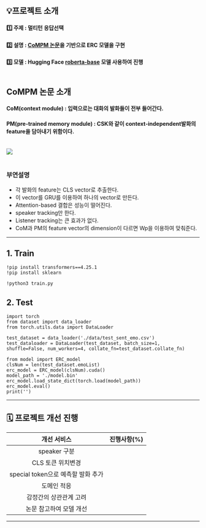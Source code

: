 
## 💡프로젝트 소개

#### 1️⃣ 주제 : 멀티턴 응답선택<br>
#### 2️⃣ 설명 : [CoMPM 논문](https://arxiv.org/pdf/2108.11626v3.pdf)을 기반으로 ERC 모델을 구현<br> 
#### 3️⃣ 모델 : Hugging Face [roberta-base](https://huggingface.co/roberta-base) 모델 사용하여 진행<br><br>

## CoMPM 논문 소개
#### CoM(context module) : 입력으로는 대화의 발화들이 전부 들어간다.
#### PM(pre-trained memory module) : CSK와 같이 context-independent발화의 feature을 담아내기 위함이다. <br><br>

![](img/ComPM.png)
<Br><br>
### 부연설명
- 각 발화의 feature는 CLS vector로 추출한다. 
- 이 vector를 GRU를 이용하여 하나의 vector로 만든다.
- Attention-based 결합은 성능이 떨어진다.
- speaker tracking만 한다.
- Listener tracking는 큰 효과가 없다.
- CoM과 PM의 feature vector의 dimension이 다르면 Wp을 이용하여 맞춰준다.

---
## 1. Train 

```
!pip install transformers==4.25.1
!pip install sklearn

!python3 train.py
```

## 2. Test
```
import torch
from dataset import data_loader
from torch.utils.data import DataLoader

test_dataset = data_loader('./data/test_sent_emo.csv')
test_dataloader = DataLoader(test_dataset, batch_size=1, shuffle=False, num_workers=4, collate_fn=test_dataset.collate_fn)

from model import ERC_model
clsNum = len(test_dataset.emoList)
erc_model = ERC_model(clsNum).cuda()
model_path = './model.bin'
erc_model.load_state_dict(torch.load(model_path))
erc_model.eval()
print('')
```

---
## 🗓️ 프로젝트 개선 진행

|개선 서비스|진행사항(%)|
|:----------:|:------:|
|speaker 구분||
|CLS 토큰 위치변경 ||
|special token으로 예측할 발화 추가||
|도메인 적응||
|감정간의 상관관계 고려||
|논문 참고하여 모델 개선||


---
